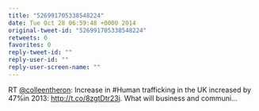 ```yaml
---
title: "526991705338548224"
date: Tue Oct 28 06:59:48 +0000 2014
original-tweet-id: "526991705338548224"
retweets: 0
favorites: 0
reply-tweet-id: ""
reply-user-id: ""
reply-user-screen-name: ""
---
```

RT <a href="https://twitter.com/colleentheron">@colleentheron</a>: Increase in #Human trafficking in the UK increased by 47%in 2013: http://t.co/8zgtDtr23j. What will business and communi…
